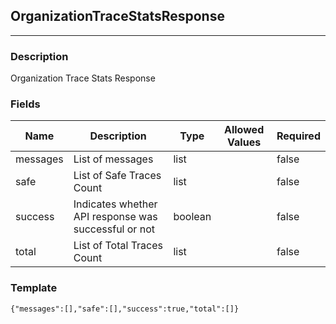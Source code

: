 ## OrganizationTraceStatsResponse
---
### Description
Organization Trace Stats Response
### Fields
| Name | Description | Type | Allowed Values | Required |
| ---- | ----------- | ---- | -------------- | -------- |
| messages | List of messages | list |  | false |
| safe | List of Safe Traces Count | list |  | false |
| success | Indicates whether API response was successful or not | boolean |  | false |
| total | List of Total Traces Count | list |  | false |
### Template
```
{"messages":[],"safe":[],"success":true,"total":[]}
```
